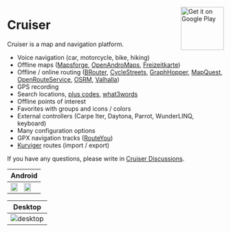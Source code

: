 <a href='https://play.google.com/store/apps/details?id=gr.talent.cruiser'><img alt='Get it on Google Play' src='https://play.google.com/intl/en_us/badges/static/images/badges/en_badge_web_generic.png' height='100' align='right'/></a>

# Cruiser

Cruiser is a map and navigation platform.

- Voice navigation (car, motorcycle, bike, hiking)
- Offline maps ([Mapsforge](https://download.mapsforge.org/), [OpenAndroMaps](https://www.openandromaps.org/en/), [Freizeitkarte](https://www.freizeitkarte-osm.de/android/en/index.html))
- Offline / online routing ([BRouter](https://brouter.de/), [CycleStreets](https://www.cyclestreets.net/), [GraphHopper](https://www.graphhopper.com/), [MapQuest](https://www.mapquest.com/), [OpenRouteService](https://openrouteservice.org/), [OSRM](https://project-osrm.org/), [Valhalla](https://valhalla.openstreetmap.de/))
- GPS recording
- Search locations, [plus codes](https://maps.google.com/pluscodes/), [what3words](https://what3words.com/)
- Offline points of interest
- Favorites with groups and icons / colors
- External controllers (Carpe Iter, Daytona, Parrot, WunderLINQ, keyboard)
- Many configuration options
- GPX navigation tracks ([RouteYou](https://www.routeyou.com/))
- [Kurviger](https://kurviger.de/en) routes (import / export)

If you have any questions, please write in [Cruiser Discussions](https://github.com/devemux86/cruiser/discussions).

|Android|
|-------|
|<img src="https://github.com/devemux86/cruiser/assets/3484020/9718940e-a823-4869-9c92-64498495574d" width="50%"/><img src="https://github.com/devemux86/cruiser/assets/3484020/881310dd-30ff-44af-afe5-cf7ec124c966" width="50%"/>|

|Desktop|
|-------|
|![desktop](https://user-images.githubusercontent.com/3484020/210542646-0e5a6bfb-709e-4410-9329-3680068c44cf.png)|

